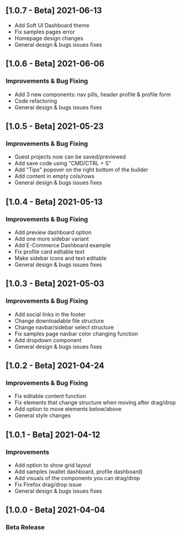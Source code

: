 ## [1.0.7 - Beta] 2021-06-13
- Add Soft UI Dashboard theme
- Fix samples pages error
- Homepage design changes
- General design & bugs issues fixes

## [1.0.6 - Beta] 2021-06-06
### Improvements & Bug Fixing
- Add 3 new components: nav pills, header profile & profile form
- Code refactoring
- General design & bugs issues fixes

## [1.0.5 - Beta] 2021-05-23
### Improvements & Bug Fixing
- Guest projects now can be saved/previewed
- Add save code using "CMD/CTRL + S"
- Add "Tips" popover on the right bottom of the builder
- Add content in empty cols/rows
- General design & bugs issues fixes

## [1.0.4 - Beta] 2021-05-13
### Improvements & Bug Fixing
- Add preview dashboard option
- Add one more sidebar variant
- Add E-Commerce Dashboard example
- Fix profile card editable text
- Make sidebar icons and text editable
- General design & bugs issues fixes

## [1.0.3 - Beta] 2021-05-03
### Improvements & Bug Fixing
- Add social links in the footer
- Change downloadable file structure
- Change navbar/sidebar select structure
- Fix samples page navbar color changing function
- Add dropdown component
- General design & bugs issues fixes

## [1.0.2 - Beta] 2021-04-24
### Improvements & Bug Fixing
- Fix editable content function
- Fix elements that change structure when moving after drag/drop
- Add option to move elements below/above
- General style changes

## [1.0.1 - Beta] 2021-04-12
### Improvements
- Add option to show grid layout
- Add samples (wallet dashboard, profile dashboard)
- Add visuals of the components you can drag/drop
- Fix Firefox drag/drop issue
- General design & bugs issues fixes

## [1.0.0 - Beta] 2021-04-04
### Beta Release
